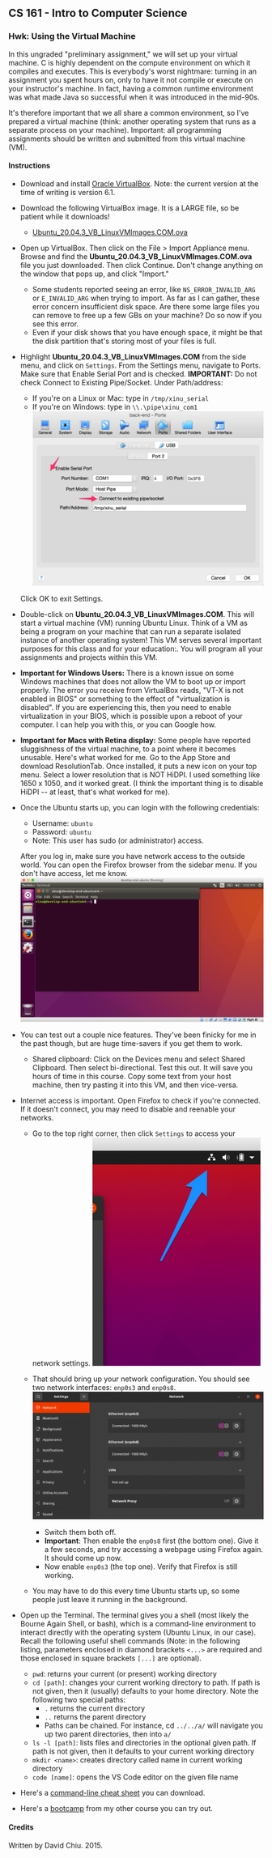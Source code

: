 ## CS 161 - Intro to Computer Science

### Hwk: Using the Virtual Machine

In this ungraded "preliminary assignment," we will set up your virtual machine. C is highly dependent on the compute environment on which it compiles and executes. This is everybody's worst nightmare: turning in an assignment you spent hours on, only to have it not compile or execute on your instructor's machine. In fact, having a common runtime environment was what made Java so successful when it was introduced in the mid-90s.

It's therefore important that we all share a common environment, so I've prepared a virtual machine (think: another operating system that runs as a separate process on your machine). Important: all programming assignments should be written and submitted from this virtual machine (VM).

<!-- #### Student Outcomes? -->

#### Instructions

- Download and install [Oracle VirtualBox](https://www.virtualbox.org/). Note: the current version at the time of writing is version 6.1.

- Download the following VirtualBox image. It is a LARGE file, so be patient while it downloads!

  - [Ubuntu_20.04.3_VB_LinuxVMImages.COM.ova](https://mathcs.pugetsound.edu/~dchiu/CS475/Ubuntu_20.04.3_VB_LinuxVMImages.COM.ova)

- Open up VirtualBox. Then click on the File > Import Appliance menu. Browse and find the **Ubuntu_20.04.3_VB_LinuxVMImages.COM.ova** file you just downloaded. Then click Continue. Don't change anything on the window that pops up, and click "Import."

  - Some students reported seeing an error, like `NS_ERROR_INVALID_ARG` or `E_INVALID_ARG` when trying to import. As far as I can gather, these error concern insufficient disk space. Are there some large files you can remove to free up a few GBs on your machine? Do so now if you see this error.
  - Even if your disk shows that you have enough space, it might be that the disk partition that's storing most of your files is full.

<!-- - This brings up the Appliance Settings window. **Important:** Do not click to enable "Reinitialize the MAC address of all network cards." Click Import. This will take a little bit of time to finish.
  ![](figures/install1.png) -->

- Highlight **Ubuntu_20.04.3_VB_LinuxVMImages.COM** from the side menu, and click on `Settings`. From the Settings menu, navigate to Ports. Make sure that Enable Serial Port and is checked. **IMPORTANT:** Do not check Connect to Existing Pipe/Socket. Under Path/address:

  - If you're on a Linux or Mac: type in `/tmp/xinu_serial`
  - If you're on Windows: type in `\\.\pipe\xinu_com1`
    ![](figures/install4.png)

  Click OK to exit Settings.

- Double-click on **Ubuntu_20.04.3_VB_LinuxVMImages.COM**. This will start a virtual machine (VM) running Ubuntu Linux. Think of a VM as being a program on your machine that can run a separate isolated instance of another operating system! This VM serves several important purposes for this class and for your education:. You will program all your assignments and projects within this VM.

- **Important for Windows Users:** There is a known issue on some Windows machines that does not allow the VM to boot up or import properly. The error you receive from VirtualBox reads, "VT-X is not enabled in BIOS" or something to the effect of "virtualization is disabled". If you are experiencing this, then you need to enable virtualization in your BIOS, which is possible upon a reboot of your computer. I can help you with this, or you can Google how.

- **Important for Macs with Retina display:** Some people have reported sluggishness of the virtual machine, to a point where it becomes unusable. Here's what worked for me. Go to the App Store and download ResolutionTab. Once installed, it puts a new icon on your top menu. Select a lower resolution that is NOT HiDPI. I used something like 1650 x 1050, and it worked great. (I think the important thing is to disable HiDPI -- at least, that's what worked for me).

- Once the Ubuntu starts up, you can login with the following credentials:

  - Username: `ubuntu`
  - Password: `ubuntu`
  - Note: This user has sudo (or administrator) access.

  After you log in, make sure you have network access to the outside world. You can open the Firefox browser from the sidebar menu. If you don't have access, let me know.
  ![](figures/develop-end-ubuntu__Running_.png)

- You can test out a couple nice features. They've been finicky for me in the past though, but are huge time-savers if you get them to work.

  - Shared clipboard: Click on the Devices menu and select Shared Clipboard. Then select bi-directional. Test this out. It will save you hours of time in this course. Copy some text from your host machine, then try pasting it into this VM, and then vice-versa.
  <!-- - Drag and Drop: Click on the Devices menu and select Drag and Drop. Then select bi-directional. This has been finicky for me in the past, but mostly works. Pick a file from your host machine and drag it anywhere on your VM. The file ends up in a folder inside `/tmp/VirtualBox Dropped Files` directory. -->

- Internet access is important. Open Firefox to check if you're connected. If it doesn't connect, you may need to disable and reenable your networks.

  - Go to the top right corner, then click `Settings` to access your network settings.
    ![](figures/Ubuntu_20_04_3_VB_LinuxVMImages_COM__Running_.png)
  - That should bring up your network configuration. You should see two network interfaces: `enp0s3` and `enp0s8`.
    ![](figures/Ubuntu_20_04_3_VB_LinuxVMImages_COM__Running_2.png)

    - Switch them both off.
    - **Important**: Then enable the `enp0s8` first (the bottom one). Give it a few seconds, and try accessing a webpage using Firefox again. It should come up now.
    - Now enable `enp0s3` (the top one). Verify that Firefox is still working.

  - You may have to do this every time Ubuntu starts up, so some people just leave it running in the background.

- Open up the Terminal. The terminal gives you a shell (most likely the Bourne Again Shell, or bash), which is a command-line environment to interact directly with the operating system (Ubuntu Linux, in our case). Recall the following useful shell commands (Note: in the following listing, parameters enclosed in diamond brackets `<...>` are required and those enclosed in square brackets `[...]` are optional).

  - `pwd`: returns your current (or present) working directory
  - `cd [path]`: changes your current working directory to path. If path is not given, then it (usually) defaults to your home directory. Note the following two special paths:
    - `.` returns the current directory
    - `..` returns the parent directory
    - Paths can be chained. For instance, cd `../../a/` will navigate you up two parent directories, then into `a/`
  - `ls -l [path]`: lists files and directories in the optional given path. If path is not given, then it defaults to your current working directory
  - `mkdir <name>`: creates directory called name in current working directory
  - `code [name]`: opens the VS Code editor on the given file name

- Here's a [command-line cheat sheet](https://commons.wikimedia.org/wiki/File:Unix_command_cheatsheet.pdf) you can download.

- Here's a [bootcamp](https://davidtchiu.github.io/teaching/cs240/lab.cmd/) from my other course you can try out.

#### Credits

Written by David Chiu. 2015.
